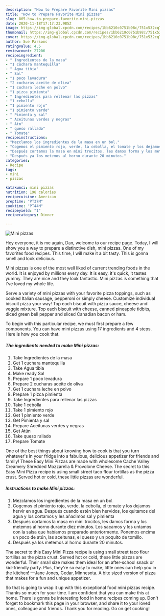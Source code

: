 ```yaml
---
description: "How to Prepare Favorite Mini pizzas"
title: "How to Prepare Favorite Mini pizzas"
slug: 805-how-to-prepare-favorite-mini-pizzas
date: 2020-11-18T17:17:23.985Z
image: https://img-global.cpcdn.com/recipes/1bb6210c0751b98c/751x532cq70/mini-pizzas-foto-principal.jpg
thumbnail: https://img-global.cpcdn.com/recipes/1bb6210c0751b98c/751x532cq70/mini-pizzas-foto-principal.jpg
cover: https://img-global.cpcdn.com/recipes/1bb6210c0751b98c/751x532cq70/mini-pizzas-foto-principal.jpg
author: Sue Parsons
ratingvalue: 4.5
reviewcount: 27206
recipeingredient:
- " Ingredientes de la masa"
- "1 cuchara mantequilla"
- " Agua tibia"
- " Sal"
- "1 poco levadura"
- "2 cucharas aceite de oliva"
- "1 cuchara leche en polvo"
- "1 pizca pimienta"
- " Ingredientes para rellenar las pizzas"
- "1 cebolla"
- "1 pimiento rojo"
- "1 pimiento verde"
- " Pimienta y sal"
- " Aceitunas verdes y negras"
- " Atn"
- " queso rallado"
- " Tomate"
recipeinstructions:
- "Mezclamos los ingredientes de la masa en un bol."
- "Cogemos el pimiento rojo, verde, la cebolla, el tomate y los dejamos hervir en agua. Después cuando estén bien hervidos, los quitamos del agua y los cortamos y les añadimos sal y pimienta"
- "Después cortamos la masa en mini trocitos, les damos forma y los metemos al horno durante diez minutos. Los sacamos y los untamos con la salsa que habíamos preparado anteriormente. Ponemos encima un poco de atún, las aceitunas, el queso y un poquito de tomillo."
- "Después ya los metemos al horno durante 20 minutos."
categories:
- Recipe
tags:
- mini
- pizzas

katakunci: mini pizzas 
nutrition: 198 calories
recipecuisine: American
preptime: "PT37M"
cooktime: "PT44M"
recipeyield: "1"
recipecategory: Dinner

---
```



![Mini pizzas](https://img-global.cpcdn.com/recipes/1bb6210c0751b98c/751x532cq70/mini-pizzas-foto-principal.jpg)

Hey everyone, it is me again, Dan, welcome to our recipe page. Today, I will show you a way to prepare a distinctive dish, mini pizzas. One of my favorites food recipes. This time, I will make it a bit tasty. This is gonna smell and look delicious.

Mini pizzas is one of the most well liked of current trending foods in the world. It is enjoyed by millions every day. It is easy, it's quick, it tastes yummy. They are nice and they look fantastic. Mini pizzas is something that I've loved my whole life.

Serve a variety of mini pizzas with your favorite pizza toppings, such as cooked Italian sausage, pepperoni or simply cheese. Customize individual biscuit pizza your way! Top each biscuit with pizza sauce, cheese and veggie mixture. Top each biscuit with cheese, canned pineapple tidbits, diced green bell pepper and sliced Canadian bacon or ham.


To begin with this particular recipe, we must first prepare a few components. You can have mini pizzas using 17 ingredients and 4 steps. Here is how you cook that.

<!--inarticleads1-->

##### The ingredients needed to make Mini pizzas:

1. Take  Ingredientes de la masa
1. Get 1 cuchara mantequilla
1. Take  Agua tibia
1. Make ready  Sal
1. Prepare 1 poco levadura
1. Prepare 2 cucharas aceite de oliva
1. Get 1 cuchara leche en polvo
1. Prepare 1 pizca pimienta
1. Take  Ingredientes para rellenar las pizzas
1. Take 1 cebolla
1. Take 1 pimiento rojo
1. Get 1 pimiento verde
1. Get  Pimienta y sal
1. Prepare  Aceitunas verdes y negras
1. Get  Atún
1. Take  queso rallado
1. Prepare  Tomate


One of the best things about knowing how to cook is that you turn whatever&#39;s in your fridge into a fabulous, delicious appetizer for friends and family! These Easy Mini Pizzas are made with wholesome Cache Valley Creamery Shredded Mozzarella &amp; Provolone Cheese. The secret to this Easy Mini Pizza recipe is using small street taco flour tortillas as the pizza crust. Served hot or cold, these little pizzas are wonderful. 

<!--inarticleads2-->

##### Instructions to make Mini pizzas:

1. Mezclamos los ingredientes de la masa en un bol.
1. Cogemos el pimiento rojo, verde, la cebolla, el tomate y los dejamos hervir en agua. Después cuando estén bien hervidos, los quitamos del agua y los cortamos y les añadimos sal y pimienta
1. Después cortamos la masa en mini trocitos, les damos forma y los metemos al horno durante diez minutos. Los sacamos y los untamos con la salsa que habíamos preparado anteriormente. Ponemos encima un poco de atún, las aceitunas, el queso y un poquito de tomillo.
1. Después ya los metemos al horno durante 20 minutos.


The secret to this Easy Mini Pizza recipe is using small street taco flour tortillas as the pizza crust. Served hot or cold, these little pizzas are wonderful. Their small size makes them ideal for an after-school snack or kid-friendly party. Plus, they&#39;re so easy to make, little ones can help you in the kitchen! —Jane Jones, Cedar, Minnesota. A bite sized version of pizza that makes for a fun and unique appetizer. 

So that is going to wrap it up with this exceptional food mini pizzas recipe. Thanks so much for your time. I am confident that you can make this at home. There is gonna be interesting food in home recipes coming up. Don't forget to bookmark this page in your browser, and share it to your loved ones, colleague and friends. Thank you for reading. Go on get cooking!
